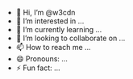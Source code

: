 - 👋 Hi, I’m @w3cdn
- 👀 I’m interested in ...
- 🌱 I’m currently learning ...
- 💞️ I’m looking to collaborate on ...
- 📫 How to reach me ...
- 😄 Pronouns: ...
- ⚡ Fun fact: ...

<!---
w3cdn/w3cdn is a ✨ special ✨ repository because its `README.md` (this file) appears on your GitHub profile.
You can click the Preview link to take a look at your changes.
--->
